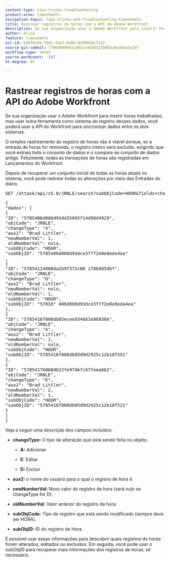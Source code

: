 ```yaml
---
content-type: tips-tricks-troubleshooting
product-area: timesheets
navigation-topic: tips-tricks-and-troubleshooting-timesheets
title: Rastrear registros de horas com a API do Adobe Workfront
description: Se sua organização usar o Adobe Workfront para inserir horas trabalhadas, mas usar outra ferramenta como sistema de registro desses dados, você poderá usar a API do Workfront para sincronizar dados entre os dois sistemas.
author: Alina
feature: Timesheets
exl-id: b26f8156-f9dc-43e7-8e0d-8c0905dc7a12
source-git-commit: 7786d899841cb82cc4d3832fb083c6e2bda2e197
workflow-type: tm+mt
source-wordcount: '337'
ht-degree: 0%

---
```


# Rastrear registros de horas com a API do Adobe Workfront

Se sua organização usar o Adobe Workfront para inserir horas trabalhadas, mas usar outra ferramenta como sistema de registro desses dados, você poderá usar a API do Workfront para sincronizar dados entre os dois sistemas.

O simples rastreamento do registro de horas não é viável porque, se a entrada de horas for removida, o registro inteiro será excluído, exigindo que você extraia todo o conjunto de dados e o compare ao conjunto de dados antigo. Felizmente, todas as transações de horas são registradas em Lançamentos do Workfront.

Depois de recuperar um conjunto inicial de todas as horas atuais no sistema, você pode rastrear todas as alterações por meio das Entradas do diário.
<pre>GET /attask/api/v5.0/JRNLE/search?subObjCode=HOUR&amp;fields=changeType,aux2,newNumberVal,oldNumberVal,subObjCode,subObjID</pre><pre>{<br>"dados": [<br>{<br>"ID": "5785406d008d93dd35665f14d90d4929",<br>"objCode": "JRNLE",<br>"changeType": "A",<br>"aux2": "Brad Littler",<br>"newNumberVal": 1,<br> oldNumberVal": nulo,<br>"subObjCode": "HOUR",<br>"subObjID": "5785406d008d93dce3f7f2e0e8eda4ea"<br>,<br>{<br>"ID": "57854124008da2b9f372c00 1f8b9054bf",<br>"objCode": "JRNLE",<br>"changeType": "D",<br>"aux2": "Brad Littler",<br>"newNumberVal": nulo,<br>"oldNumberVal": 1,<br>"subObjCode": "HOUR",<br>"subObjID": "578ID" 406d008d93dce3f7f2e0e8eda4ea"<br>},<br>{<br>"ID": "5785416f008db05ecee934663a968366",<br>"objCode": "JRNLE",<br>"changeType": "A",<br>"aux2": "Brad Littler",<br>"newNumberVal": 1,<br>"oldNumberVal": nulo,<br>"subObjCode": "HOUR",<br>"subObjID": "5785416f008db05d9d2925c12b10f551"<br>},<br>{<br>"ID": "57854176008db22fe974b7c67feea6b2",<br>"objCode": "JRNLE",<br>"changeType": "E",<br>"aux2": "Brad Littler",<br>"newNumberVal": 2, <br>"oldNumberVal": 1,<br>"subObjCode": "HOUR",<br>"subObjID": "5785416f008db05d9d2925c12b10f521"<br>}<br>]<br>}</pre>Veja a seguir uma descrição dos campos incluídos:

* **changeType:** O tipo de alteração que está sendo feita no objeto:

   * **A:** Adicionar

   * **E:** Editar

   * **D:** Excluir

* **aux2:** o nome do usuário para o qual o registro de hora é.

* **newNumberVal:** Novo valor do registro de hora (será nulo se changeType for D).

* **oldNumberVal:** Valor anterior do registro de hora.

* **subObjCode:** Tipo de registro que está sendo modificado (sempre deve ser HORA).

* **subObjID:** ID do registro de Hora.

É possível usar essas informações para descobrir quais registros de horas foram alterados, editados ou excluídos. Em seguida, você pode usar o subObjID para recuperar mais informações dos registros de horas, se necessário.
